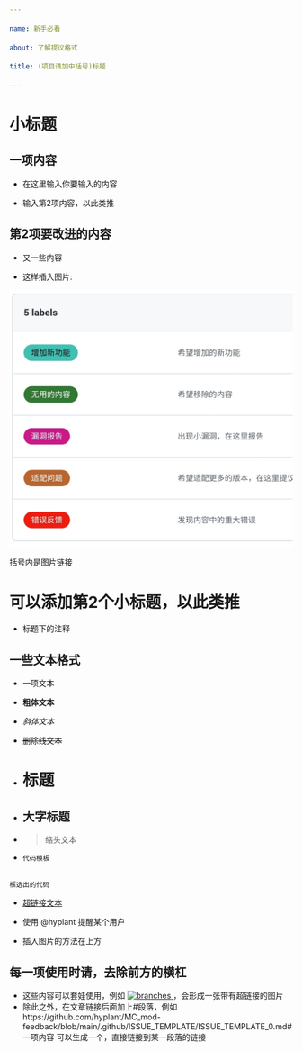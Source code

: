 ```yaml
---

name: 新手必看

about: 了解提议格式

title: (项目请加中括号)标题

---
```

#   小标题

## 一项内容

- 在这里输入你要输入的内容

- 输入第2项内容，以此类推

## 第2项要改进的内容

- 又一些内容

- 这样插入图片:

![图片名称](https://github.com/hyplant/MC_mod-feedback/blob/main/资源/图片/提议/Screenshot_20211120-153853_Via.jpg?raw=true)

括号内是图片链接

# 可以添加第2个小标题，以此类推

- 标题下的注释

## 一些文本格式

- 一项文本

- **粗体文本**

- _斜体文本_

- ~~删除线文本~~

- # 标题

- ## 大字标题

- > 缩头文本

- `代码模板`

```

框选出的代码

```

- [超链接文本](链接地址)

- 使用 @hyplant  提醒某个用户

- 插入图片的方法在上方

## 每一项使用时请，去除前方的横杠

- 这些内容可以套娃使用，例如
[ ![branches](https://user-images.githubusercontent.com/86937725/141673722-201261fe-210d-4b83-bf2d-858549f67cf7.gif) ](https://github.com/hyplant/MC_mod-feedback/branches)，会形成一张带有超链接的图片
- 除此之外，在文章链接后面加上#段落，例如https://github.com/hyplant/MC_mod-feedback/blob/main/.github/ISSUE_TEMPLATE/ISSUE_TEMPLATE_0.md#一项内容 
可以生成一个，直接链接到某一段落的链接
